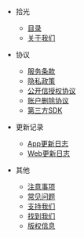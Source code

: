 - 拾光
   
   - [目录](README.md)
   - [关于我们](about.md)

- 协议

  - [服务条款](law.md)
  - [隐私政策](privacy.md)
  - [公开信授权协议](public.md)
  - [账户删除协议](delete.md)
  - [第三方SDK](third_sdk.md)

- 更新记录
 
  - [App更新日志](update_app.md)
  - [Web更新日志](update_web.md)

- 其他

  - [注意事项](notice.md)
  - [常见问题](fqa.md)
  - [支持我们](sponsor.md)
  - [找到我们](find_us.md)
  - [版权信息](copyright.md)
